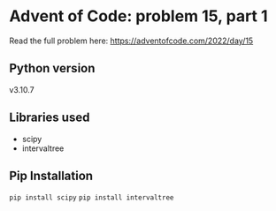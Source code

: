 
# Advent of Code: problem 15, part 1

Read the full problem here:
https://adventofcode.com/2022/day/15
## Python version
v3.10.7
## Libraries used
- scipy
- intervaltree

## Pip Installation
```pip install scipy```
```pip install intervaltree```
